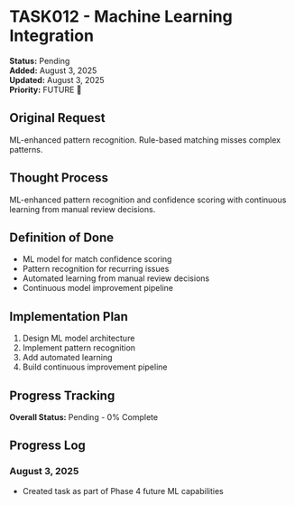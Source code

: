 # TASK012 - Machine Learning Integration

**Status:** Pending  
**Added:** August 3, 2025  
**Updated:** August 3, 2025  
**Priority:** FUTURE 🔄

## Original Request
ML-enhanced pattern recognition. Rule-based matching misses complex patterns.

## Thought Process
ML-enhanced pattern recognition and confidence scoring with continuous learning from manual review decisions.

## Definition of Done
- ML model for match confidence scoring
- Pattern recognition for recurring issues
- Automated learning from manual review decisions
- Continuous model improvement pipeline

## Implementation Plan
1. Design ML model architecture
2. Implement pattern recognition
3. Add automated learning
4. Build continuous improvement pipeline

## Progress Tracking
**Overall Status:** Pending - 0% Complete

## Progress Log
### August 3, 2025
- Created task as part of Phase 4 future ML capabilities

